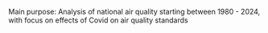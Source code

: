 Main purpose: Analysis of national air quality starting between 1980 - 2024, with focus on effects of Covid on air quality standards
